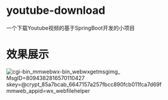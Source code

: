 # youtube-download
一个下载Youtube视频的基于SpringBoot开发的小项目
# 效果展示
![_cgi-bin_mmwebwx-bin_webwxgetmsgimg__ MsgID=8094382816570110427 skey=@crypt_85a7bcab_6647157a257fbcc890fcb011fca7d69f mmweb_appid=wx_webfilehelper](https://github.com/user-attachments/assets/acf96766-34ca-4bd3-b50f-134b96548087)
